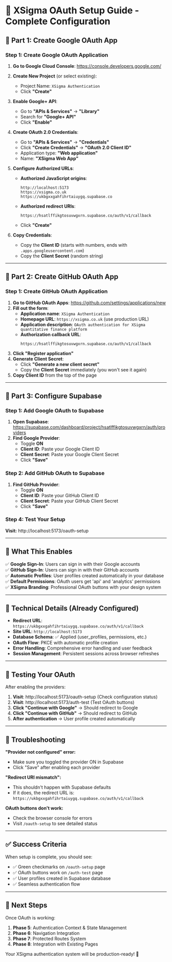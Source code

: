 # 🚀 XSigma OAuth Setup Guide - Complete Configuration

## 🔧 Part 1: Create Google OAuth App

### Step 1: Create Google OAuth Application
1. **Go to Google Cloud Console**: https://console.developers.google.com/
2. **Create New Project** (or select existing):
   - Project Name: `XSigma Authentication`
   - Click **"Create"**

3. **Enable Google+ API**:
   - Go to **"APIs & Services"** → **"Library"**
   - Search for **"Google+ API"**
   - Click **"Enable"**

4. **Create OAuth 2.0 Credentials**:
   - Go to **"APIs & Services"** → **"Credentials"**
   - Click **"Create Credentials"** → **"OAuth 2.0 Client ID"**
   - Application type: **"Web application"**
   - Name: **"XSigma Web App"**

5. **Configure Authorized URLs**:
   - **Authorized JavaScript origins**:
     ```
     http://localhost:5173
     https://xsigma.co.uk
     https://ukbgxxgahfihrtaiuygq.supabase.co
     ```
   - **Authorized redirect URIs**:
     ```
     https://hsatlffikgtosuvwgxrn.supabase.co/auth/v1/callback
     ```
   - Click **"Create"**

6. **Copy Credentials**:
   - Copy the **Client ID** (starts with numbers, ends with `.apps.googleusercontent.com`)
   - Copy the **Client Secret** (random string)

---

## 🔧 Part 2: Create GitHub OAuth App

### Step 1: Create GitHub OAuth Application
1. **Go to GitHub OAuth Apps**: https://github.com/settings/applications/new
2. **Fill out the form**:
   - **Application name**: `XSigma Authentication`
   - **Homepage URL**: `https://xsigma.co.uk` (use production URL)
   - **Application description**: `OAuth authentication for XSigma quantitative finance platform`
   - **Authorization callback URL**:
     ```
     https://hsatlffikgtosuvwgxrn.supabase.co/auth/v1/callback
     ```
3. **Click "Register application"**
4. **Generate Client Secret**:
   - Click **"Generate a new client secret"**
   - Copy the **Client Secret** immediately (you won't see it again)
5. **Copy Client ID** from the top of the page

---

## 🔧 Part 3: Configure Supabase

### Step 1: Add Google OAuth to Supabase
1. **Open Supabase**: https://supabase.com/dashboard/project/hsatlffikgtosuvwgxrn/auth/providers
2. **Find Google Provider**:
   - Toggle **ON**
   - **Client ID**: Paste your Google Client ID
   - **Client Secret**: Paste your Google Client Secret
   - Click **"Save"**

### Step 2: Add GitHub OAuth to Supabase
1. **Find GitHub Provider**:
   - Toggle **ON**
   - **Client ID**: Paste your GitHub Client ID
   - **Client Secret**: Paste your GitHub Client Secret
   - Click **"Save"**

### Step 4: Test Your Setup
**Visit:** http://localhost:5173/oauth-setup

---

## 🎯 What This Enables

✅ **Google Sign-In**: Users can sign in with their Google accounts  
✅ **GitHub Sign-In**: Users can sign in with their GitHub accounts  
✅ **Automatic Profiles**: User profiles created automatically in your database  
✅ **Default Permissions**: OAuth users get 'api' and 'analytics' permissions  
✅ **XSigma Branding**: Professional OAuth buttons with your design system  

---

## 🔧 Technical Details (Already Configured)

- **Redirect URL**: `https://ukbgxxgahfihrtaiuygq.supabase.co/auth/v1/callback`
- **Site URL**: `http://localhost:5173`
- **Database Schema**: ✅ Applied (user_profiles, permissions, etc.)
- **OAuth Flow**: PKCE with automatic profile creation
- **Error Handling**: Comprehensive error handling and user feedback
- **Session Management**: Persistent sessions across browser refreshes

---

## 🧪 Testing Your OAuth

After enabling the providers:

1. **Visit**: http://localhost:5173/oauth-setup (Check configuration status)
2. **Visit**: http://localhost:5173/auth-test (Test OAuth buttons)
3. **Click "Continue with Google"** → Should redirect to Google
4. **Click "Continue with GitHub"** → Should redirect to GitHub
5. **After authentication** → User profile created automatically

---

## 🚨 Troubleshooting

**"Provider not configured" error:**
- Make sure you toggled the provider ON in Supabase
- Click "Save" after enabling each provider

**"Redirect URI mismatch":**
- This shouldn't happen with Supabase defaults
- If it does, the redirect URL is: `https://ukbgxxgahfihrtaiuygq.supabase.co/auth/v1/callback`

**OAuth buttons don't work:**
- Check the browser console for errors
- Visit `/oauth-setup` to see detailed status

---

## ✅ Success Criteria

When setup is complete, you should see:
- ✅ Green checkmarks on `/oauth-setup` page
- ✅ OAuth buttons work on `/auth-test` page  
- ✅ User profiles created in Supabase database
- ✅ Seamless authentication flow

---

## 🎉 Next Steps

Once OAuth is working:
1. **Phase 5**: Authentication Context & State Management
2. **Phase 6**: Navigation Integration  
3. **Phase 7**: Protected Routes System
4. **Phase 8**: Integration with Existing Pages

Your XSigma authentication system will be production-ready! 🚀
